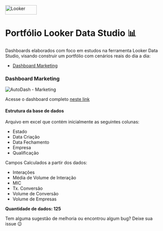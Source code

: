<a href="https://lookerstudio.google.com/reporting/bdd38eb7-8997-4a82-aae6-9465d5fa9a2e" target="_blank">
                <img src="https://upload.wikimedia.org/wikipedia/commons/thumb/4/4c/Looker.svg/512px-Looker.svg.png" alt="Looker" width="100" height="30" />
        </a>

# Portfólio Looker Data Studio 📊        

Dashboards elaborados com foco em estudos na ferramenta Looker Data Studio, visando construir um portfólio com cenários reais do dia a dia:

- [Dashboard Marketing](https://github.com/gabrielsilves/looker-studio/tree/main/Dashboard%20Marketing)


### Dashboard Marketing

![AutoDash - Marketing](https://github.com/gabrielsilves/looker-studio/assets/123841776/89a49385-1bab-40d7-be14-8f12d5c5e437)

Acesse o dashboard completo [neste link](https://lookerstudio.google.com/reporting/bdd38eb7-8997-4a82-aae6-9465d5fa9a2e)

#### Estrutura da base de dados

Arquivo em excel que contém inicialmente as seguintes colunas:
- Estado
- Data Criação
- Data Fechamento
- Empresa
- Qualificação


Campos Calculados a partir dos dados:
- Interações
- Média de Volume de Interação
- MIC
- Tx. Conversão
- Volume de Conversão
- Volume de Empresas

**Quantidade de dados: 125** 




Tem alguma sugestão de melhoria ou encontrou algum bug? Deixe sua issue 😉
